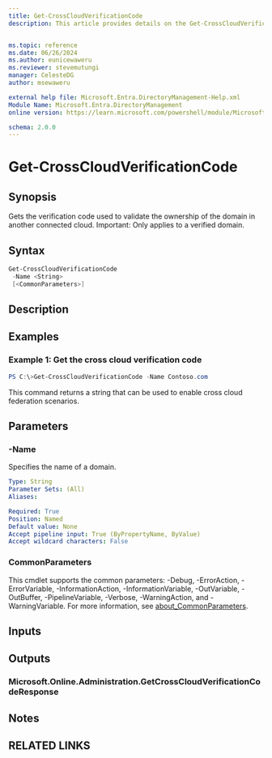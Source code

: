 ```yaml
---
title: Get-CrossCloudVerificationCode
description: This article provides details on the Get-CrossCloudVerificationCode command.


ms.topic: reference
ms.date: 06/26/2024
ms.author: eunicewaweru
ms.reviewer: stevemutungi
manager: CelesteDG
author: msewaweru

external help file: Microsoft.Entra.DirectoryManagement-Help.xml
Module Name: Microsoft.Entra.DirectoryManagement
online version: https://learn.microsoft.com/powershell/module/Microsoft.Entra.DirectoryManagement/Get-CrossCloudVerificationCode

schema: 2.0.0
---
```


# Get-CrossCloudVerificationCode

## Synopsis
Gets the verification code used to validate the ownership of the domain in another connected cloud.
Important: Only applies to a verified domain.

## Syntax

```powershell
Get-CrossCloudVerificationCode
 -Name <String>
 [<CommonParameters>]
```

## Description

## Examples

### Example 1: Get the cross cloud verification code
```powershell
PS C:\>Get-CrossCloudVerificationCode -Name Contoso.com
```

This command returns a string that can be used to enable cross cloud federation scenarios.

## Parameters

### -Name
Specifies the name of a domain.

```yaml
Type: String
Parameter Sets: (All)
Aliases:

Required: True
Position: Named
Default value: None
Accept pipeline input: True (ByPropertyName, ByValue)
Accept wildcard characters: False
```

### CommonParameters
This cmdlet supports the common parameters: -Debug, -ErrorAction, -ErrorVariable, -InformationAction, -InformationVariable, -OutVariable, -OutBuffer, -PipelineVariable, -Verbose, -WarningAction, and -WarningVariable. For more information, see [about_CommonParameters](https://go.microsoft.com/fwlink/?LinkID=113216).

## Inputs

## Outputs

### Microsoft.Online.Administration.GetCrossCloudVerificationCodeResponse
## Notes

## RELATED LINKS